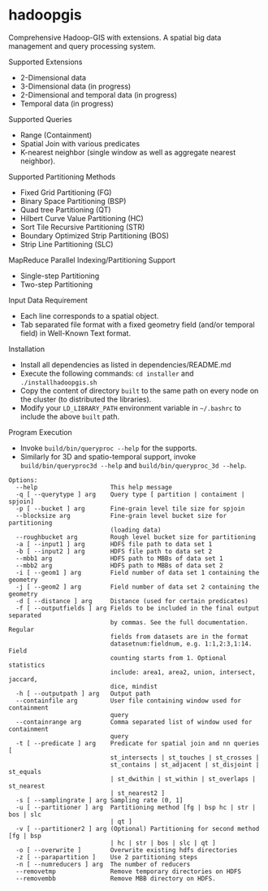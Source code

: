 # hadoopgis
Comprehensive Hadoop-GIS with extensions.
A spatial big data management and query processing system.

Supported Extensions
- 2-Dimensional data
- 3-Dimensional data (in progress)
- 2-Dimensional and temporal data (in progress)
- Temporal data (in progress)

Supported Queries
- Range (Containment)
- Spatial Join with various predicates
- K-nearest neighbor (single window as well as aggregate nearest neighbor).

Supported Partitioning Methods
- Fixed Grid Partitioning (FG)
- Binary Space Partitioning (BSP)
- Quad tree Partitioning (QT)
- Hilbert Curve Value Partitioning (HC)
- Sort Tile Recursive Partitioning (STR)
- Boundary Optimized Strip Partitioning (BOS)
- Strip Line Partitioning (SLC)

MapReduce Parallel Indexing/Partitioning Support
- Single-step Partitioning
- Two-step Partitioning

Input Data Requirement
- Each line corresponds to a spatial object.
- Tab separated file format with a fixed geometry field (and/or temporal field) in Well-Known Text format.

Installation
- Install all dependencies as listed in dependencies/README.md
- Execute the following commands: `cd installer` and  `./installhadoopgis.sh` 
- Copy the content of directory `built` to the same path on every node on the cluster (to distributed the libraries).
- Modify your `LD_LIBRARY_PATH` environment variable in `~/.bashrc` to include the above `built` path.

Program Execution
- Invoke `build/bin/queryproc --help` for the supports. 
- Similarly for 3D and spatio-temporal support, invoke `build/bin/queryproc3d --help` and `build/bin/queryproc_3d --help`.

```
Options:
  --help                    This help message
  -q [ --querytype ] arg    Query type [ partition | contaiment | spjoin]
  -p [ --bucket ] arg       Fine-grain level tile size for spjoin
  --blocksize arg           Fine-grain level bucket size for partitioning
                            (loading data)
  --roughbucket arg         Rough level bucket size for partitioning
  -a [ --input1 ] arg       HDFS file path to data set 1
  -b [ --input2 ] arg       HDFS file path to data set 2
  --mbb1 arg                HDFS path to MBBs of data set 1
  --mbb2 arg                HDFS path to MBBs of data set 2
  -i [ --geom1 ] arg        Field number of data set 1 containing the geometry
  -j [ --geom2 ] arg        Field number of data set 2 containing the geometry
  -d [ --distance ] arg     Distance (used for certain predicates)
  -f [ --outputfields ] arg Fields to be included in the final output separated
                            by commas. See the full documentation. Regular
                            fields from datasets are in the format
                            datasetnum:fieldnum, e.g. 1:1,2:3,1:14. Field
                            counting starts from 1. Optional statistics
                            include: area1, area2, union, intersect, jaccard,
                            dice, mindist
  -h [ --outputpath ] arg   Output path
  --containfile arg         User file containing window used for containment
                            query
  --containrange arg        Comma separated list of window used for containment
                            query
  -t [ --predicate ] arg    Predicate for spatial join and nn queries [
                            st_intersects | st_touches | st_crosses |
                            st_contains | st_adjacent | st_disjoint | st_equals
                            | st_dwithin | st_within | st_overlaps | st_nearest
                            | st_nearest2 ]
  -s [ --samplingrate ] arg Sampling rate (0, 1]
  -u [ --partitioner ] arg  Partitioning method [fg | bsp hc | str | bos | slc
                            | qt ]
  -v [ --partitioner2 ] arg (Optional) Partitioning for second method [fg | bsp
                            | hc | str | bos | slc | qt ]
  -o [ --overwrite ]        Overwrite existing hdfs directories
  -z [ --parapartition ]    Use 2 partitioning steps
  -n [ --numreducers ] arg  The number of reducers
  --removetmp               Remove temporary directories on HDFS
  --removembb               Remove MBB directory on HDFS.
```
